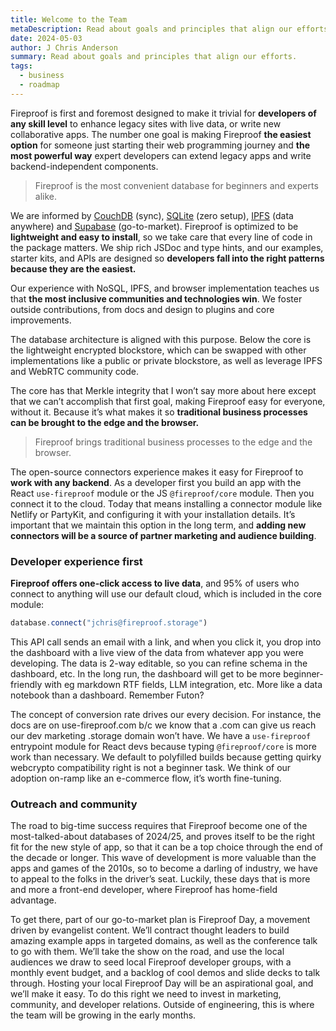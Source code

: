 ```yaml
---
title: Welcome to the Team
metaDescription: Read about goals and principles that align our efforts.
date: 2024-05-03
author: J Chris Anderson
summary: Read about goals and principles that align our efforts.
tags:
  - business
  - roadmap
---
```



Fireproof is first and foremost designed to make it trivial for **developers of any skill level** to enhance legacy sites with live data, or write new collaborative apps. The number one goal is making Fireproof **the easiest option** for someone just starting their web programming journey and **the most powerful way** expert developers can extend legacy apps and write backend-independent components.

> Fireproof is the most convenient database for beginners and experts alike.

We are informed by [CouchDB](https://couchdb.apache.org) (sync), [SQLite](https://www.sqlite.org) (zero setup), [IPFS](https://ipfs.tech) (data anywhere) and [Supabase](https://supabase.com) (go-to-market). Fireproof is optimized to be **lightweight and easy to install**, so we take care that every line of code in the package matters. We ship rich JSDoc and type hints, and our examples, starter kits, and APIs are designed so **developers fall into the right patterns because they are the easiest.**

Our experience with NoSQL, IPFS, and browser implementation teaches us that **the most inclusive communities and technologies win**. We foster outside contributions, from docs and design to plugins and core improvements.

The database architecture is aligned with this purpose. Below the core is the lightweight encrypted blockstore, which can be swapped with other implementations like a public or private blockstore, as well as leverage IPFS and WebRTC community code.

The core has that Merkle integrity that I won’t say more about here except that we can’t accomplish that first goal, making Fireproof easy for everyone, without it. Because it’s what makes it so **traditional business processes can be brought to the edge and the browser.**

> Fireproof brings traditional business processes to the edge and the browser.

The open-source connectors experience makes it easy for Fireproof to **work with any backend**. As a developer first you build an app with the React `use-fireproof` module or the JS `@fireproof/core` module. Then you connect it to the cloud. Today that means installing a connector module like Netlify or PartyKit, and configuring it with your installation details. It’s important that we maintain this option in the long term, and **adding new connectors will be a source of partner marketing and audience building**.

### Developer experience first

**Fireproof offers one-click access to live data**, and 95% of users who connect to anything will use our default cloud, which is included in the core module:

```js
database.connect("jchris@fireproof.storage")
```

This API call sends an email with a link, and when you click it, you drop into the dashboard with a live view of the data from whatever app you were developing. The data is 2-way editable, so you can refine schema in the dashboard, etc. In the long run, the dashboard will get to be more beginner-friendly with eg markdown RTF fields, LLM integration, etc. More like a data notebook than a dashboard. Remember Futon?

The concept of conversion rate drives our every decision. For instance, the docs are on use-fireproof.com b/c we know that a .com can give us reach our dev marketing .storage domain won’t have. We have a `use-fireproof` entrypoint module for React devs because typing `@fireproof/core` is more work than necessary. We default to polyfilled builds because getting quirky webcrypto compatibility right is not a beginner task. We think of our adoption on-ramp like an e-commerce flow, it’s worth fine-tuning.

### Outreach and community

The road to big-time success requires that Fireproof become one of the most-talked-about databases of 2024/25, and proves itself to be the right fit for the new style of app, so that it can be a top choice through the end of the decade or longer. This wave of development is more valuable than the apps and games of the 2010s, so to become a darling of industry, we have to appeal to the folks in the driver’s seat. Luckily, these days that is more and more a front-end developer, where Fireproof has home-field advantage.

To get there, part of our go-to-market plan is Fireproof Day, a movement driven by evangelist content. We’ll contract thought leaders to build amazing example apps in targeted domains, as well as the conference talk to go with them. We’ll take the show on the road, and use the local audiences we draw to seed local Fireproof developer groups, with a monthly event budget, and a backlog of cool demos and slide decks to talk through. Hosting your local Fireproof Day will be an aspirational goal, and we’ll make it easy. To do this right we need to invest in marketing, community, and developer relations. Outside of engineering, this is where the team will be growing in the early months.
